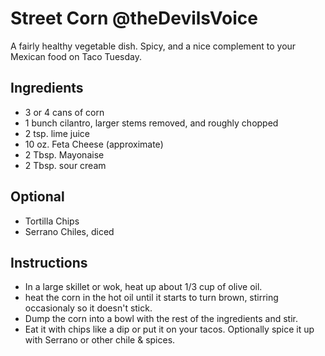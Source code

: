# Street Corn @theDevilsVoice

A fairly healthy vegetable dish. Spicy, and a nice complement to your
Mexican food on Taco Tuesday.

## Ingredients

- 3  or 4 cans of corn
- 1 bunch cilantro, larger stems removed, and roughly chopped
- 2 tsp. lime juice
- 10 oz. Feta Cheese (approximate)
- 2 Tbsp. Mayonaise
- 2 Tbsp. sour cream

## Optional

- Tortilla Chips
- Serrano Chiles, diced

## Instructions

- In a large skillet or wok, heat up about 1/3 cup of olive oil.
- heat the corn in the hot oil until it starts to turn brown, stirring occasionaly so it doesn't stick.
- Dump the corn into a bowl with the rest of the ingredients and stir.
- Eat it with chips like a dip or put it on your tacos. Optionally spice it up with Serrano or other chile & spices.
